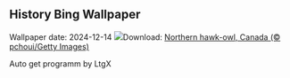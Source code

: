 ## History Bing Wallpaper
Wallpaper date: 2024-12-14
![](https://www.bing.com/th?id=OHR.NorthernHawkOwl_EN-IN5021019692_UHD.jpg&w=1000)Download: [Northern hawk-owl, Canada (© pchoui/Getty Images)](https://www.bing.com/th?id=OHR.NorthernHawkOwl_EN-IN5021019692_UHD.jpg)

Auto get programm by LtgX
